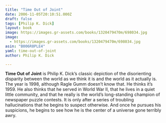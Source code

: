 ```yaml
---
title: "Time Out of Joint"
date: 2006-11-05T20:10:51.000Z
draft: false
tags: [Philip K. Dick]
layout: book
image: https://images.gr-assets.com/books/1320479470m/698034.jpg
image: 
  - https://images.gr-assets.com/books/1320479470m/698034.jpg
asin: "B006R8PLE4"
yaml: time-out-of-joint
author: Philip K. Dick

---
```


**Time Out of Joint** is Philip K. Dick’s classic depiction of the disorienting disparity between the world as we think it is and the world as it actually is. The year is 1998, although Ragle Gumm doesn’t know that. He thinks it’s 1959. He also thinks that he served in World War II, that he lives in a quiet little community, and that he really is the world’s long-standing champion of newspaper puzzle contests. It is only after a series of troubling hallucinations that he begins to suspect otherwise. And once he pursues his suspicions, he begins to see how he is the center of a universe gone terribly awry.
